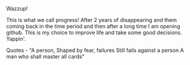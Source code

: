 Wazzup!

This is what we call progress! After 2 years of disappearing and them coming back in the time period and then after a long time I am opening github. This is my choice to improve life and take some good decisions. Yappin'.

Quotes -
"A person,
Shaped by fear, failures
Still fails against a person
A man who shall master all cards"
